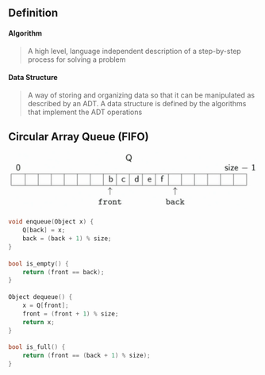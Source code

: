 ## Definition

#### Algorithm
> A high level, language independent description of a step-by-step process for solving a problem

#### Data Structure
> A way of storing and organizing data so that it can be manipulated as described by an ADT.
> A data structure is defined by the algorithms that implement the ADT operations

## Circular Array Queue (FIFO)
![Circular Array Queue](./circularq.png)

```cpp
void enqueue(Object x) {
	Q[back] = x;
	back = (back + 1) % size;
}

bool is_empty() {
	return (front == back);
}

Object dequeue() {
	x = Q[front];
	front = (front + 1) % size;
	return x;
}

bool is_full() {
	return (front == (back + 1) % size);
}
```



```javascript

```
